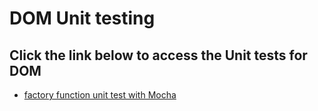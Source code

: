 # DOM Unit testing



## Click the link below to access the Unit tests for DOM

* [factory function unit test with Mocha](./test/index.html)

